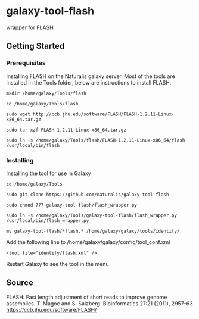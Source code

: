 # galaxy-tool-flash
wrapper for FLASH
## Getting Started
### Prerequisites
Installing FLASH on the Naturalis galaxy server. Most of the tools are installed in the Tools folder, below are instructions to install FLASH.
```
mkdir /home/galaxy/Tools/flash
```
```
cd /home/galaxy/Tools/flash
```
```
sudo wget http://ccb.jhu.edu/software/FLASH/FLASH-1.2.11-Linux-x86_64.tar.gz
```
```
sudo tar xzf FLASH-1.2.11-Linux-x86_64.tar.gz
```
```
sudo ln -s /home/galaxy/Tools/flash/FLASH-1.2.11-Linux-x86_64/flash /usr/local/bin/flash
```
### Installing
Installing the tool for use in Galaxy
```
cd /home/galaxy/Tools
```
```
sudo git clone https://github.com/naturalis/galaxy-tool-flash
```
```
sudo chmod 777 galaxy-tool-flash/flash_wrapper.py
```
```
sudo ln -s /home/galaxy/Tools/galaxy-tool-flash/flash_wrapper.py /usr/local/bin/flash_wrapper.py
```
```
mv galaxy-tool-flash/*flash.* /home/galaxy/galaxy/tools/identify/
```
Add the following line to /home/galaxy/galaxy/config/tool_conf.xml
```
<tool file="identify/flash.xml" />
```
Restart Galaxy to see the tool in the menu

## Source
FLASH: Fast length adjustment of short reads to improve genome assemblies. T. Magoc and S. Salzberg. Bioinformatics 27:21 (2011), 2957-63 https://ccb.jhu.edu/software/FLASH/
